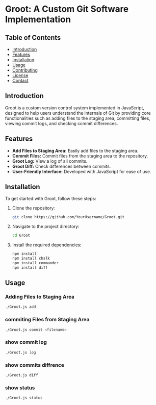 # Groot: A Custom Git Software Implementation

## Table of Contents
- [Introduction](#introduction)
- [Features](#features)
- [Installation](#installation)
- [Usage](#usage)
- [Contributing](#contributing)
- [License](#license)
- [Contact](#contact)

## Introduction
Groot is a custom version control system implemented in JavaScript, designed to help users understand the internals of Git by providing core functionalities such as adding files to the staging area, committing files, viewing commit logs, and checking commit differences.

## Features
- **Add Files to Staging Area:** Easily add files to the staging area.
- **Commit Files:** Commit files from the staging area to the repository.
- **Groot Log:** View a log of all commits.
- **Groot Diff:** Check differences between commits.
- **User-Friendly Interface:** Developed with JavaScript for ease of use.

## Installation
To get started with Groot, follow these steps:

1. Clone the repository:
    ```bash
    git clone https://github.com/YourUsername/Groot.git
    ```

2. Navigate to the project directory:
    ```bash
    cd Groot
    ```

3. Install the required dependencies:
    ```bash
    npm install
    npm install chalk
    npm install commander
    npm install diff
    ```

## Usage
### Adding Files to Staging Area
```bash
./Groot.js add

```

### commiting Files from Staging Area
```bash
./Groot.js commit <filename>

```

### show commit log

```bash
./Groot.js log
```

### show commits diffrence

```bash
./Groot.js diff
```

### show status

```bash
./Groot.js status
```





